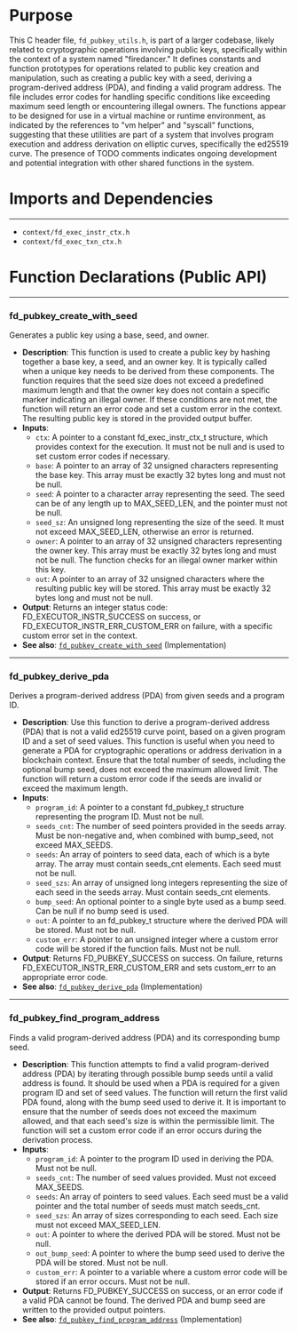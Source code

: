 # Purpose
This C header file, `fd_pubkey_utils.h`, is part of a larger codebase, likely related to cryptographic operations involving public keys, specifically within the context of a system named "firedancer." It defines constants and function prototypes for operations related to public key creation and manipulation, such as creating a public key with a seed, deriving a program-derived address (PDA), and finding a valid program address. The file includes error codes for handling specific conditions like exceeding maximum seed length or encountering illegal owners. The functions appear to be designed for use in a virtual machine or runtime environment, as indicated by the references to "vm helper" and "syscall" functions, suggesting that these utilities are part of a system that involves program execution and address derivation on elliptic curves, specifically the ed25519 curve. The presence of TODO comments indicates ongoing development and potential integration with other shared functions in the system.
# Imports and Dependencies

---
- `context/fd_exec_instr_ctx.h`
- `context/fd_exec_txn_ctx.h`


# Function Declarations (Public API)

---
### fd\_pubkey\_create\_with\_seed<!-- {{#callable_declaration:fd_pubkey_create_with_seed}} -->
Generates a public key using a base, seed, and owner.
- **Description**: This function is used to create a public key by hashing together a base key, a seed, and an owner key. It is typically called when a unique key needs to be derived from these components. The function requires that the seed size does not exceed a predefined maximum length and that the owner key does not contain a specific marker indicating an illegal owner. If these conditions are not met, the function will return an error code and set a custom error in the context. The resulting public key is stored in the provided output buffer.
- **Inputs**:
    - `ctx`: A pointer to a constant fd_exec_instr_ctx_t structure, which provides context for the execution. It must not be null and is used to set custom error codes if necessary.
    - `base`: A pointer to an array of 32 unsigned characters representing the base key. This array must be exactly 32 bytes long and must not be null.
    - `seed`: A pointer to a character array representing the seed. The seed can be of any length up to MAX_SEED_LEN, and the pointer must not be null.
    - `seed_sz`: An unsigned long representing the size of the seed. It must not exceed MAX_SEED_LEN, otherwise an error is returned.
    - `owner`: A pointer to an array of 32 unsigned characters representing the owner key. This array must be exactly 32 bytes long and must not be null. The function checks for an illegal owner marker within this key.
    - `out`: A pointer to an array of 32 unsigned characters where the resulting public key will be stored. This array must be exactly 32 bytes long and must not be null.
- **Output**: Returns an integer status code: FD_EXECUTOR_INSTR_SUCCESS on success, or FD_EXECUTOR_INSTR_ERR_CUSTOM_ERR on failure, with a specific custom error set in the context.
- **See also**: [`fd_pubkey_create_with_seed`](fd_pubkey_utils.c.driver.md#fd_pubkey_create_with_seed)  (Implementation)


---
### fd\_pubkey\_derive\_pda<!-- {{#callable_declaration:fd_pubkey_derive_pda}} -->
Derives a program-derived address (PDA) from given seeds and a program ID.
- **Description**: Use this function to derive a program-derived address (PDA) that is not a valid ed25519 curve point, based on a given program ID and a set of seed values. This function is useful when you need to generate a PDA for cryptographic operations or address derivation in a blockchain context. Ensure that the total number of seeds, including the optional bump seed, does not exceed the maximum allowed limit. The function will return a custom error code if the seeds are invalid or exceed the maximum length.
- **Inputs**:
    - `program_id`: A pointer to a constant fd_pubkey_t structure representing the program ID. Must not be null.
    - `seeds_cnt`: The number of seed pointers provided in the seeds array. Must be non-negative and, when combined with bump_seed, not exceed MAX_SEEDS.
    - `seeds`: An array of pointers to seed data, each of which is a byte array. The array must contain seeds_cnt elements. Each seed must not be null.
    - `seed_szs`: An array of unsigned long integers representing the size of each seed in the seeds array. Must contain seeds_cnt elements.
    - `bump_seed`: An optional pointer to a single byte used as a bump seed. Can be null if no bump seed is used.
    - `out`: A pointer to an fd_pubkey_t structure where the derived PDA will be stored. Must not be null.
    - `custom_err`: A pointer to an unsigned integer where a custom error code will be stored if the function fails. Must not be null.
- **Output**: Returns FD_PUBKEY_SUCCESS on success. On failure, returns FD_EXECUTOR_INSTR_ERR_CUSTOM_ERR and sets custom_err to an appropriate error code.
- **See also**: [`fd_pubkey_derive_pda`](fd_pubkey_utils.c.driver.md#fd_pubkey_derive_pda)  (Implementation)


---
### fd\_pubkey\_find\_program\_address<!-- {{#callable_declaration:fd_pubkey_find_program_address}} -->
Finds a valid program-derived address (PDA) and its corresponding bump seed.
- **Description**: This function attempts to find a valid program-derived address (PDA) by iterating through possible bump seeds until a valid address is found. It should be used when a PDA is required for a given program ID and set of seed values. The function will return the first valid PDA found, along with the bump seed used to derive it. It is important to ensure that the number of seeds does not exceed the maximum allowed, and that each seed's size is within the permissible limit. The function will set a custom error code if an error occurs during the derivation process.
- **Inputs**:
    - `program_id`: A pointer to the program ID used in deriving the PDA. Must not be null.
    - `seeds_cnt`: The number of seed values provided. Must not exceed MAX_SEEDS.
    - `seeds`: An array of pointers to seed values. Each seed must be a valid pointer and the total number of seeds must match seeds_cnt.
    - `seed_szs`: An array of sizes corresponding to each seed. Each size must not exceed MAX_SEED_LEN.
    - `out`: A pointer to where the derived PDA will be stored. Must not be null.
    - `out_bump_seed`: A pointer to where the bump seed used to derive the PDA will be stored. Must not be null.
    - `custom_err`: A pointer to a variable where a custom error code will be stored if an error occurs. Must not be null.
- **Output**: Returns FD_PUBKEY_SUCCESS on success, or an error code if a valid PDA cannot be found. The derived PDA and bump seed are written to the provided output pointers.
- **See also**: [`fd_pubkey_find_program_address`](fd_pubkey_utils.c.driver.md#fd_pubkey_find_program_address)  (Implementation)


